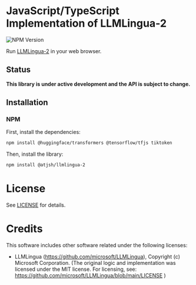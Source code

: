 # JavaScript/TypeScript Implementation of LLMLingua-2

![NPM Version](https://img.shields.io/npm/v/%40atjsh%2Fllmlingua-2)

Run [LLMLingua-2](https://github.com/microsoft/LLMLingua) in your web browser.

## Status

**This library is under active development and the API is subject to change.**

## Installation

### NPM

First, install the dependencies:

```sh
npm install @huggingface/transformers @tensorflow/tfjs tiktoken
```

Then, install the library:

```sh
npm install @atjsh/llmlingua-2
```

# License

See [LICENSE](LICENSE) for details.

# Credits

This software includes other software related under the following licenses:

- LLMLingua (https://github.com/microsoft/LLMLingua), Copyright (c) Microsoft Corporation. (The original logic and implementation was licensed under the MIT license. For licensing, see: https://github.com/microsoft/LLMLingua/blob/main/LICENSE )
